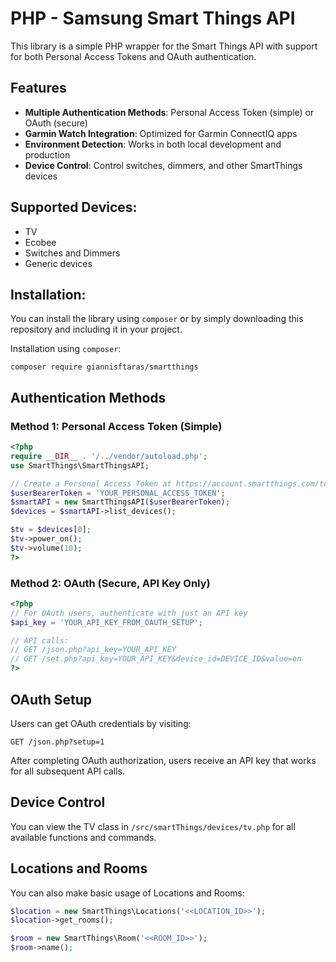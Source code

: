 # PHP - Samsung Smart Things API

This library is a simple PHP wrapper for the Smart Things API with support for both Personal Access Tokens and OAuth authentication.

## Features

- **Multiple Authentication Methods**: Personal Access Token (simple) or OAuth (secure)
- **Garmin Watch Integration**: Optimized for Garmin ConnectIQ apps
- **Environment Detection**: Works in both local development and production
- **Device Control**: Control switches, dimmers, and other SmartThings devices

## Supported Devices:
 - TV
 - Ecobee
 - Switches and Dimmers
 - Generic devices

## Installation:

You can install the library using `composer` or by simply downloading this repository and including it in your project.

Installation using `composer`:

    composer require giannisftaras/smartthings

## Authentication Methods

### Method 1: Personal Access Token (Simple)
```php
<?php
require __DIR__ . '/../vendor/autoload.php';
use SmartThings\SmartThingsAPI; 

// Create a Personal Access Token at https://account.smartthings.com/tokens
$userBearerToken = 'YOUR_PERSONAL_ACCESS_TOKEN';
$smartAPI = new SmartThingsAPI($userBearerToken);
$devices = $smartAPI->list_devices(); 

$tv = $devices[0];
$tv->power_on();
$tv->volume(10);
?>
```

### Method 2: OAuth (Secure, API Key Only)
```php
<?php
// For OAuth users, authenticate with just an API key
$api_key = 'YOUR_API_KEY_FROM_OAUTH_SETUP';

// API calls:
// GET /json.php?api_key=YOUR_API_KEY
// GET /set.php?api_key=YOUR_API_KEY&device_id=DEVICE_ID&value=on
?>
```

## OAuth Setup

Users can get OAuth credentials by visiting:
```
GET /json.php?setup=1
```

After completing OAuth authorization, users receive an API key that works for all subsequent API calls.

## Device Control

You can view the TV class in `/src/smartThings/devices/tv.php` for all available functions and commands.

## Locations and Rooms

You can also make basic usage of Locations and Rooms:

```php
$location = new SmartThings\Locations('<<LOCATION_ID>>');
$location->get_rooms();

$room = new SmartThings\Room('<<ROOM_ID>>');
$room->name();
```

